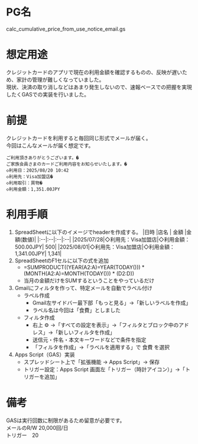 # PG名
calc_cumulative_price_from_use_notice_email.gs

# 想定用途
クレジットカードのアプリで現在の利用金額を確認するものの、反映が遅いため、家計の管理が難しくなっていました。  
現状、決済の取り消しなどはあまり発生しないので、速報ベースでの把握を実現したくGASでの実装を行いました。

# 前提
クレジットカードを利用すると毎回同じ形式でメールが届く。  
今回はこんなメールが届く想定です。
```
ご利用頂きありがとうございます。�
ご家族会員さまのカードご利用内容をお知らせいたします。�
◇利用日：2025/08/20 10:42
◇利用先：Visa加盟店�
◇利用取引：買物�
◇利用金額：1,351.00JPY
```

# 利用手順
1. SpreadSheetに以下のイメージでheaderを作成する。
    |日時	|店名	| 金額	|金額(数値)|
    |:--|:--|:--|:--|
    |2025/07/28|◇利用先：Visa加盟店|◇利用金額：500.00JPY|	500|
    |2025/08/01|◇利用先：Visa加盟店|◇利用金額：1,341.00JPY|	1,341|
1. SpreadSheetのF1セルに以下の式を追加
    - =SUMPRODUCT((YEAR(A2:A)=YEAR(TODAY())) * (MONTH(A2:A)=MONTH(TODAY())) * (D2:D))
    - 当月の金額だけをSUMするということをやっているだけ
1. Gmailにフィルタを作って、特定メールを自動でラベル付け
    - ラベル作成
        - Gmail左サイドバー最下部「もっと見る」→「新しいラベルを作成」
        - ラベル名は今回は「食費」としました
    - フィルタ作成
        - 右上 ⚙ →「すべての設定を表示」→「フィルタとブロック中のアドレス」→「新しいフィルタを作成」
        - 送信元・件名・本文キーワードなどで条件を指定
        - 「フィルタを作成」→「ラベルを適用する」で 食費 を選択
3. Apps Script（GAS）実装
    - スプレッドシート上で「拡張機能 → Apps Script」→ 保存
    - トリガー設定：Apps Script 画面左「トリガー（時計アイコン）」→「トリガーを追加」

# 備考
GASは実行回数に制限があるため留意が必要です。  
メールのR/W 20,000回/日  
トリガー　20
